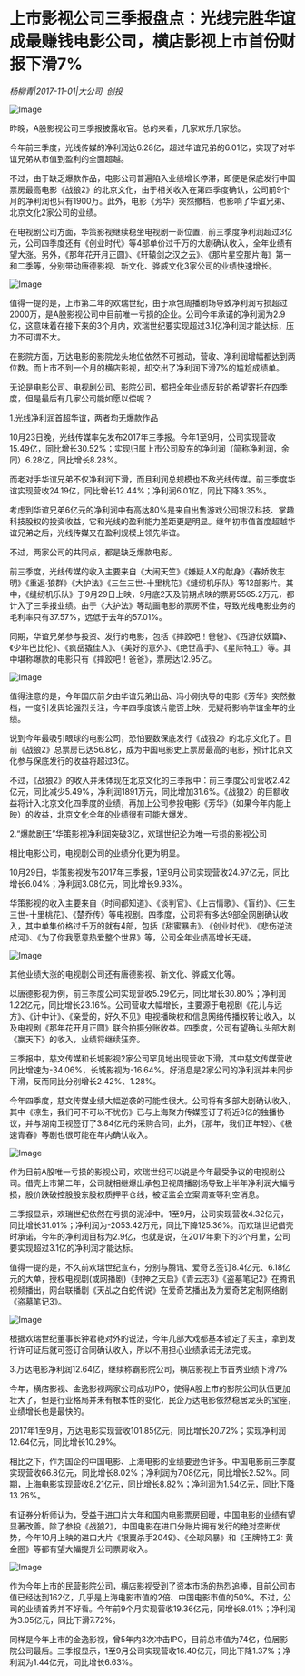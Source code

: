 # 上市影视公司三季报盘点：光线完胜华谊成最赚钱电影公司，横店影视上市首份财报下滑7%

*杨柳青|2017-11-01|大公司 
                                                创投*

![Image](http://p2.pstatp.com/large/5e7c00022046fcc0d9af)

昨晚，A股影视公司三季报披露收官。总的来看，几家欢乐几家愁。

今年前三季度，光线传媒的净利润达6.28亿，超过华谊兄弟的6.01亿，实现了对华谊兄弟从市值到盈利的全面超越。

不过，由于缺乏爆款作品，电影公司普遍陷入业绩增长停滞，即便是保底发行中国票房最高电影《战狼2》的北京文化，由于相关收入在第四季度确认，公司前9个月的净利润也只有1900万。此外，电影《芳华》突然撤档，也影响了华谊兄弟、北京文化2家公司的业绩。

在电视剧公司方面，华策影视继续稳坐电视剧一哥位置，前三季度净利润超过3亿元，公司四季度还有《创业时代》等4部单价过千万的大剧确认收入，全年业绩有望大涨。另外，《那年花开月正圆》、《轩辕剑之汉之云》、《那片星空那片海》第一和二季等，分别带动唐德影视、新文化、骅威文化3家公司的业绩快速增长。

![Image](http://p1.pstatp.com/large/5e780002c503ce198a3a)

值得一提的是，上市第二年的欢瑞世纪，由于承包周播剧场导致净利润亏损超过2000万，是A股影视公司中目前唯一亏损的企业。公司今年承诺的净利润为2.9亿，这意味着在接下来的3个月内，欢瑞世纪要实现超过3.1亿净利润才能达标，压力不可谓不大。

在影院方面，万达电影的影院龙头地位依然不可撼动，营收、净利润增幅都达到两位数。而上市不到一个月的横店影视，却交出了净利润下滑7%的尴尬成绩单。

无论是电影公司、电视剧公司、影院公司，都把全年业绩反转的希望寄托在四季度，但是最后有几家公司能如愿以偿呢？

1.光线净利润首超华谊，两者均无爆款作品

10月23日晚，光线传媒率先发布2017年三季报。今年1至9月，公司实现营收15.49亿，同比增长30.52%；实现归属上市公司股东的净利润（简称净利润，余同）6.28亿，同比增长8.28%。

而老对手华谊兄弟不仅净利润下滑，而且利润总规模也不敌光线传媒。前三季度华谊实现营收24.19亿，同比增长12.44%；净利润6.01亿，同比下降3.35%。

考虑到华谊兄弟6亿元的净利润中有高达80%是来自出售游戏公司银汉科技、掌趣科技股权的投资收益，它和光线的盈利能力差距更是明显。继年初市值首度超越华谊兄弟之后，光线传媒又在盈利规模上领先华谊。

不过，两家公司的共同点，都是缺乏爆款电影。

前三季度，光线传媒的收入主要来自《大闹天竺》《嫌疑人X的献身》《春娇救志明》《重返·狼群》《大护法》《三生三世-十里桃花》《缝纫机乐队》等12部影片。其中，《缝纫机乐队》于9月29日上映，9月底2天及前期点映的票房5565.2万元，都计入了三季报业绩。由于《大护法》等动画电影的票房不佳，导致光线电影业务的毛利率只有37.57%，远低于去年的57.01%。

同期，华谊兄弟参与投资、发行的电影，包括《摔跤吧！爸爸》、《西游伏妖篇》、《少年巴比伦》、《疯岳撬佳人》、《美好的意外》、《绝世高手》、《星际特工》等。其中堪称爆款的电影只有《摔跤吧！爸爸》，票房达12.95亿。

![Image](http://p1.pstatp.com/large/5e7a0002b70920985006)

值得注意的是，今年国庆前夕由华谊兄弟出品、冯小刚执导的电影《芳华》突然撤档，一度引发舆论强烈关注，今年四季度该片能否上映，无疑将影响华谊全年的业绩。

说到今年最吸引眼球的电影公司，恐怕要数保底发行《战狼2》的北京文化了。目前《战狼2》总票房已达56.8亿，成为中国电影史上票房最高的电影，预计北京文化参与保底发行的收益将超过3亿。

不过，《战狼2》的收入并未体现在北京文化的三季报中：前三季度公司营收2.42亿元，同比减少5.49%，净利润1891万元，同比增加31.6%。《战狼2》的巨额收益将计入北京文化四季度的业绩，再加上公司参投电影《芳华》（如果今年内能上映）的收益，北京文化全年的业绩很有可能大爆发。

2.“爆款剧王”华策影视净利润突破3亿，欢瑞世纪沦为唯一亏损的影视公司

相比电影公司，电视剧公司的业绩分化更为明显。

10月29日，华策影视发布2017年三季报，1至9月公司实现营收24.97亿元，同比增长6.04%；净利润3.08亿元，同比增长9.93%。

华策影视的收入主要来自《时间都知道》、《谈判官》、《上古情歌》、《盲约》、《三生三世-十里桃花》、《楚乔传》等电视剧。四季度，公司将有多达9部全网剧确认收入，其中单集价格过千万的就有4部，包括《甜蜜暴击》、《创业时代》、《悲伤逆流成河》、《为了你我愿意热爱整个世界》等，公司全年业绩高增长无疑。

![Image](http://p2.pstatp.com/large/5e83000066534e509727)

其他业绩大涨的电视剧公司还有唐德影视、新文化、骅威文化等。

以唐德影视为例，前三季度公司实现营收5.29亿元，同比增长30.80%；净利润1.22亿元，同比增长23.16%。公司营收大幅增长，主要源于电视剧《花儿与远方》、《计中计》、《亲爱的，好久不见》电视播映权和信息网络传播权转让收入，以及电视剧《那年花开月正圆》联合拍摄分账收益。四季度，公司有望确认头部大剧《赢天下》的收入，业绩将继续狂奔。

三季报中，慈文传媒和长城影视2家公司罕见地出现营收下滑，其中慈文传媒营收同比增速为-34.06%，长城影视为-16.64%。好消息是2家公司的净利润并未同步下滑，反而同比分别增长2.42%、1.28%。

今年四季度，慈文传媒业绩大幅逆袭的可能性很大。公司将有多部大剧确认收入，其中《凉生，我们可不可以不忧伤》已与上海聚力传媒签订了将近8亿的独播协议，并与湖南卫视签订了3.84亿元的采购合同，此外，《那年，我们正年轻》、《极速青春》等剧也很可能在年内确认收入。

![Image](http://p1.pstatp.com/large/5e7a0002b707cf3c9093)

作为目前A股唯一亏损的影视公司，欢瑞世纪可以说是今年最受争议的电视剧公司。借壳上市第二年，公司就相继爆出承包卫视周播剧场导致上半年净利润大幅亏损，股价跌破控股股东股权质押平仓线，被证监会立案调查等利空消息。

三季报显示，欢瑞世纪依然在亏损的泥淖中。1至9月，公司实现营收4.32亿元，同比增长31.01%；净利润为-2053.42万元，同比下降125.36%。而欢瑞世纪借壳时承诺，今年的净利润目标为2.9亿，也就是说，在2017年剩下的3个月里，公司要实现超过3.1亿的净利润才能达标。

值得一提的是，不久前欢瑞世纪宣布，分别与腾讯、爱奇艺签订8.4亿元、6.18亿元的大单，授权电视剧(或网播剧)《封神之天启》《青云志3》《盗墓笔记2》在腾讯视频播出，网台联播剧《天乩之白蛇传说》在爱奇艺播出及为爱奇艺定制网络剧《盗墓笔记3》。

![Image](http://p3.pstatp.com/large/5e7a0002b708da4254f3)

根据欢瑞世纪董事长钟君艳对外的说法，今年几部大戏都基本锁定了买主，拿到发行许可证后就可签订合同确认收入，所以不用担心业绩承诺无法完成。

3.万达电影净利润12.64亿，继续称霸影院公司，横店影视上市首秀业绩下滑7%

今年，横店影视、金逸影视两家公司成功IPO，使得A股上市的影院公司队伍更加壮大了，但是行业格局并未有根本性的变化，民企万达电影依然稳居龙头的宝座，业绩增长也是最快的。

2017年1至9月，万达电影实现营收101.85亿元，同比增长20.72%；实现净利润12.64亿元，同比增长10.29%。

相比之下，作为国企的中国电影、上海电影的业绩要逊色许多。中国电影前三季度实现营收66.8亿元，同比增长8.02%；净利润为7.08亿元，同比增长2.52%。同期，上海电影实现营收8.21亿元，同比增长8.82%；净利润为1.54亿元，同比下降13.26%。

有证券分析师认为，受益于进口片大年和国内电影票房回暖，中国电影的业绩有望显著改善。除了参投《战狼2》，中国电影在进口分账片拥有发行的绝对垄断优势，今年10月上映的进口大片《银翼杀手2049》、《全球风暴》和《王牌特工2: 黄金圈》等都有望大幅提升公司票房收入。

![Image](http://p2.pstatp.com/large/5e780002c502f61b63a5)

作为今年上市的民营影院公司，横店影视受到了资本市场的热烈追捧，目前公司市值已经达到162亿，几乎是上海电影市值的2倍、中国电影市值的50%。不过，公司的业绩首秀并不好看。今年前9个月实现营收19.36亿元，同增长8.01%；净利润为3.05亿元，同比下滑7.72%。

同样是今年上市的金逸影视，曾5年内3次冲击IPO，目前总市值为74亿，位居影院公司最后。三季报显示，1至9月公司实现营收16.40亿元，同比下降1.37%；净利润为1.44亿元，同比增长6.63%。

